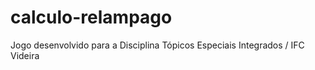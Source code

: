 # calculo-relampago
Jogo desenvolvido para a Disciplina Tópicos Especiais Integrados / IFC Videira 
